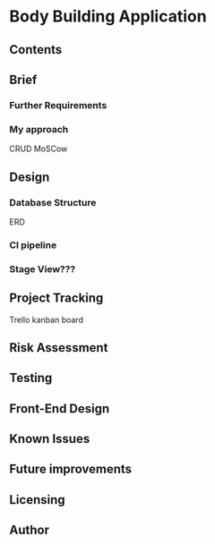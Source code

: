 # Body Building Application
 
## Contents

## Brief
 
 ### Further Requirements
 ### My approach
 CRUD
 MoSCow



## Design

### Database Structure
ERD
### CI pipeline
### Stage View???

## Project Tracking
Trello kanban board

## Risk Assessment

## Testing

## Front-End Design

## Known Issues

## Future improvements

## Licensing

## Author